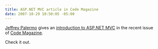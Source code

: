 ```yaml
---
title: ASP.NET MVC article in Code Magazine
date: 2007-10-29 10:50:05 -05:00
---
```


[Jeffrey Palermo](http://www.jeffreypalermo.com/) gives an [introduction to ASP.NET MVC](http://www.code-magazine.com/Article.aspx?quickid=070173) in the recent issue of [Code Magazine](http://www.code-magazine.com/).

Check it out.

